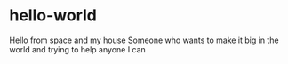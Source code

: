 # hello-world
Hello from space and my house
Someone who wants to make it big in the world and trying to help anyone I can
